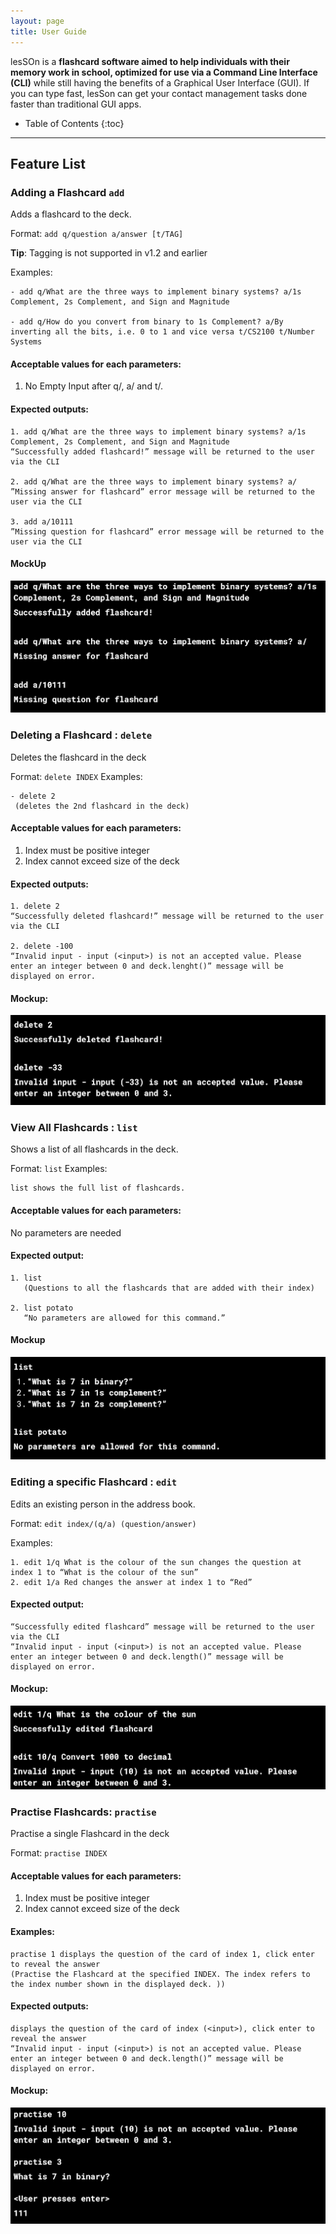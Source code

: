 ```yaml
---
layout: page
title: User Guide
---
```

lesSOn is a **flashcard software aimed to help individuals with their memory work in school, optimized for use via a Command Line Interface (CLI)** while still having the benefits of a Graphical User Interface (GUI). If you can type fast, lesSon can get your contact management tasks done faster than traditional GUI apps.
 
* Table of Contents
{:toc}

--------------------------------------------------------------------------------------------------------------------

## Feature List

### Adding a Flashcard `add`
Adds a flashcard to the deck.

Format: `add q/question a/answer [t/TAG]​`

**Tip**: Tagging is not supported in v1.2 and earlier

Examples:

```
- add q/What are the three ways to implement binary systems? a/1s Complement, 2s Complement, and Sign and Magnitude

- add q/How do you convert from binary to 1s Complement? a/By inverting all the bits, i.e. 0 to 1 and vice versa t/CS2100 t/Number Systems
```

#### Acceptable values for each parameters:
1. No Empty Input after q/, a/ and t/.
#### Expected outputs:
```
1. add q/What are the three ways to implement binary systems? a/1s Complement, 2s Complement, and Sign and Magnitude
“Successfully added flashcard!” message will be returned to the user via the CLI

2. add q/What are the three ways to implement binary systems? a/
”Missing answer for flashcard” error message will be returned to the user via the CLI

3. add a/10111
”Missing question for flashcard” error message will be returned to the user via the CLI
```
#### MockUp
![mock up of add command](./images/UserGuide/mockup_add.png)


### Deleting a Flashcard : `delete`
Deletes the flashcard in the deck

Format: `delete INDEX`
Examples:
```
- delete 2
 (deletes the 2nd flashcard in the deck)
```

#### Acceptable values for each parameters:
1. Index must be positive integer
2. Index cannot exceed size of the deck

#### Expected outputs:
```
1. delete 2
“Successfully deleted flashcard!” message will be returned to the user via the CLI

2. delete -100
“Invalid input - input (<input>) is not an accepted value. Please enter an integer between 0 and deck.lenght()” message will be displayed on error.
```
#### Mockup:
![mock up of delete command](./images/UserGuide/mockup_delete.png)


### View All Flashcards : `list`
Shows a list of all flashcards in the deck.

Format: `list`
Examples:
```
list shows the full list of flashcards.
```

#### Acceptable values for each parameters:
No parameters are needed

#### Expected output:
```
1. list
   (Questions to all the flashcards that are added with their index)
 
2. list potato
   “No parameters are allowed for this command.”
```

#### Mockup
![mock up of list command](./images/UserGuide/mockup_list.png)

### Editing a specific Flashcard : `edit`
Edits an existing person in the address book.

Format: `edit index/(q/a) (question/answer)`

Examples:
```
1. edit 1/q What is the colour of the sun changes the question at index 1 to “What is the colour of the sun”
2. edit 1/a Red changes the answer at index 1 to “Red”
```
#### Expected output:
```
“Successfully edited flashcard” message will be returned to the user via the CLI
“Invalid input - input (<input>) is not an accepted value. Please enter an integer between 0 and deck.length()” message will be displayed on error.
```
#### Mockup:
![mock up of edit command](./images/UserGuide/mockup_edit.png)


### Practise Flashcards: `practise`
Practise a single Flashcard in the deck

Format: `practise INDEX`

#### Acceptable values for each parameters:
1. Index must be positive integer
2. Index cannot exceed size of the deck

#### Examples:
```
practise 1 displays the question of the card of index 1, click enter to reveal the answer
(Practise the Flashcard at the specified INDEX. The index refers to the index number shown in the displayed deck. ​))
```
#### Expected outputs:
```
displays the question of the card of index (<input>), click enter to reveal the answer
“Invalid input - input (<input>) is not an accepted value. Please enter an integer between 0 and deck.length()” message will be displayed on error.
```

#### Mockup:
![mock up of practise command](./images/UserGuide/mockup_practise.png)
